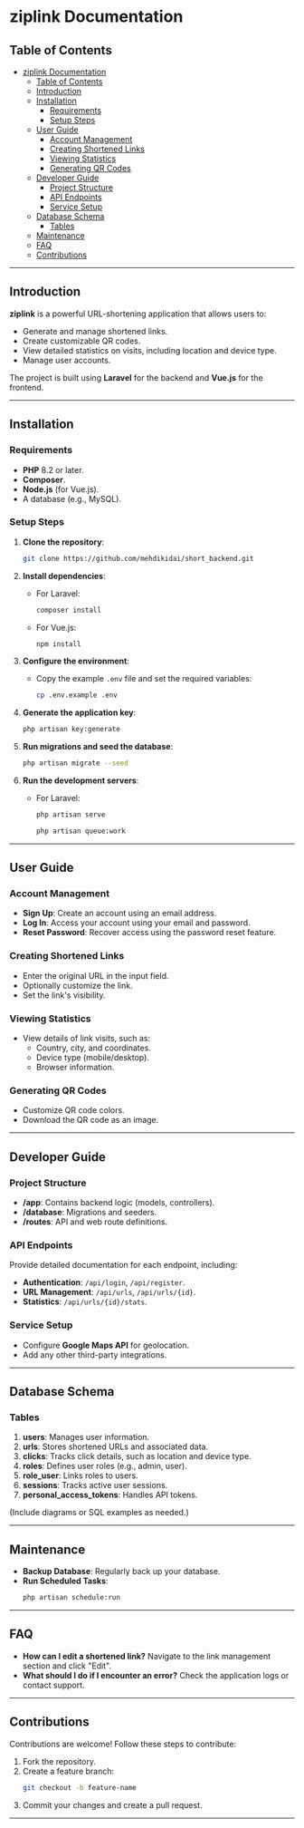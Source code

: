 
# ziplink Documentation

## Table of Contents
- [ziplink Documentation](#ziplink-documentation)
	- [Table of Contents](#table-of-contents)
	- [Introduction](#introduction)
	- [Installation](#installation)
		- [Requirements](#requirements)
		- [Setup Steps](#setup-steps)
	- [User Guide](#user-guide)
		- [Account Management](#account-management)
		- [Creating Shortened Links](#creating-shortened-links)
		- [Viewing Statistics](#viewing-statistics)
		- [Generating QR Codes](#generating-qr-codes)
	- [Developer Guide](#developer-guide)
		- [Project Structure](#project-structure)
		- [API Endpoints](#api-endpoints)
		- [Service Setup](#service-setup)
	- [Database Schema](#database-schema)
		- [Tables](#tables)
	- [Maintenance](#maintenance)
	- [FAQ](#faq)
	- [Contributions](#contributions)

---

## Introduction
**ziplink** is a powerful URL-shortening application that allows users to:
- Generate and manage shortened links.
- Create customizable QR codes.
- View detailed statistics on visits, including location and device type.
- Manage user accounts.

The project is built using **Laravel** for the backend and **Vue.js** for the frontend.

---

## Installation

### Requirements
- **PHP** 8.2 or later.
- **Composer**.
- **Node.js** (for Vue.js).
- A database (e.g., MySQL).

### Setup Steps
1. **Clone the repository**:
   ```bash
   git clone https://github.com/mehdikidai/short_backend.git
   ```

2. **Install dependencies**:
   - For Laravel:
     ```bash
     composer install
     ```
   - For Vue.js:
     ```bash
     npm install
     ```

3. **Configure the environment**:
   - Copy the example `.env` file and set the required variables:
     ```bash
     cp .env.example .env
     ```

4. **Generate the application key**:
   ```bash
   php artisan key:generate
   ```

5. **Run migrations and seed the database**:
   ```bash
   php artisan migrate --seed
   ```

6. **Run the development servers**:
   - For Laravel:
     ```bash
     php artisan serve
     ```
     ```bash
     php artisan queue:work
     ```

---

## User Guide

### Account Management
- **Sign Up**: Create an account using an email address.
- **Log In**: Access your account using your email and password.
- **Reset Password**: Recover access using the password reset feature.

### Creating Shortened Links
- Enter the original URL in the input field.
- Optionally customize the link.
- Set the link's visibility.

### Viewing Statistics
- View details of link visits, such as:
  - Country, city, and coordinates.
  - Device type (mobile/desktop).
  - Browser information.

### Generating QR Codes
- Customize QR code colors.
- Download the QR code as an image.

---

## Developer Guide

### Project Structure
- **/app**: Contains backend logic (models, controllers).
- **/database**: Migrations and seeders.
- **/routes**: API and web route definitions.

### API Endpoints
Provide detailed documentation for each endpoint, including:
- **Authentication**: `/api/login`, `/api/register`.
- **URL Management**: `/api/urls`, `/api/urls/{id}`.
- **Statistics**: `/api/urls/{id}/stats`.

### Service Setup
- Configure **Google Maps API** for geolocation.
- Add any other third-party integrations.

---

## Database Schema
### Tables
1. **users**: Manages user information.
2. **urls**: Stores shortened URLs and associated data.
3. **clicks**: Tracks click details, such as location and device type.
4. **roles**: Defines user roles (e.g., admin, user).
5. **role_user**: Links roles to users.
6. **sessions**: Tracks active user sessions.
7. **personal_access_tokens**: Handles API tokens.

(Include diagrams or SQL examples as needed.)

---

## Maintenance
- **Backup Database**: Regularly back up your database.
- **Run Scheduled Tasks**:
  ```bash
  php artisan schedule:run
  ```

---

## FAQ
- **How can I edit a shortened link?**
  Navigate to the link management section and click "Edit".
- **What should I do if I encounter an error?**
  Check the application logs or contact support.

---

## Contributions
Contributions are welcome! Follow these steps to contribute:
1. Fork the repository.
2. Create a feature branch:
   ```bash
   git checkout -b feature-name
   ```
3. Commit your changes and create a pull request.

---
